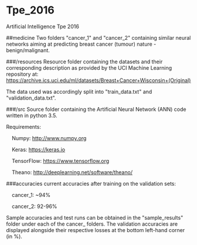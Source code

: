# Tpe_2016
Artificial Intelligence Tpe 2016


##medicine
Two folders "cancer_1" and "cancer_2" containing similar neural networks aiming at predicting breast cancer (tumour) nature - benign/malignant.


###/resources
Resource folder containing the datasets and their corresponding description as provided by the UCI Machine Learning repository at: https://archive.ics.uci.edu/ml/datasets/Breast+Cancer+Wisconsin+(Original)

The data used was accordingly split into "train_data.txt" and "validation_data.txt".


###/src
Source folder containing the Artificial Neural Network (ANN) code written in python 3.5.

Requirements:

&nbsp;&nbsp;&nbsp;&nbsp;Numpy: http://www.numpy.org

&nbsp;&nbsp;&nbsp;&nbsp;Keras: https://keras.io

&nbsp;&nbsp;&nbsp;&nbsp;TensorFlow: https://www.tensorflow.org

&nbsp;&nbsp;&nbsp;&nbsp;Theano: http://deeplearning.net/software/theano/


###accuracies
current accuracies after training on the validation sets:

&nbsp;&nbsp;&nbsp;&nbsp;cancer_1: ~94%

&nbsp;&nbsp;&nbsp;&nbsp;cancer_2: 92-96%

Sample accuracies and test runs can be obtained in the "sample_results" folder under each of the cancer_ folders. The validation accuracies are displayed alongside their respective losses at the bottom left-hand corner (in %).
